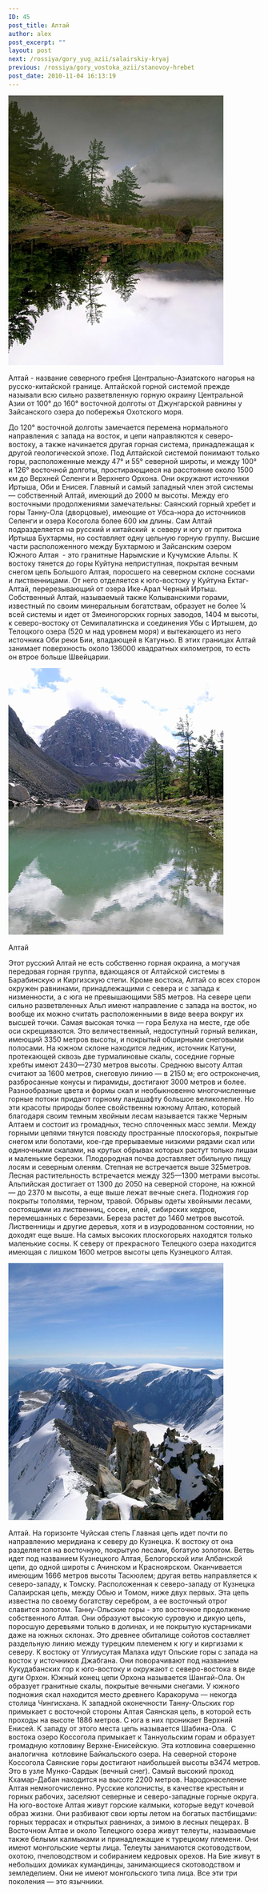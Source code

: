 ```yaml
---
ID: 45
post_title: Алтай
author: alex
post_excerpt: ""
layout: post
next: /rossiya/gory_yug_azii/salairskiy-kryaj
previous: /rossiya/gory_vostoka_azii/stanovoy-hrebet
post_date: 2010-11-04 16:13:19
---
```


 

![](/img/book/504.jpg)

Алтай -  название северного гребня Центрально-Азиатского нагорья на русско-китайской границе. Алтайской горной системой прежде называли всю сильно разветвленную горную окраину Центральной Азии от 100° до 160° восточной долготы от Джунгарской равнины у Зайсанского озера до побережья Охотского моря. 
  
До 120° восточной долготы замечается перемена нормального направления с запада на восток, и цепи направляются к северо-востоку, а также начинается другая горная система, принадлежащая к другой геологической эпохе. Под Алтайской системой понимают только горы, расположенные между 47° и 55° северной широты, и между 100° и 126° восточной долготы, простирающиеся на расстояние около 1500 км до Верхней Селенги и Верхнего Орхона. Они окружают источники Иртыша, Оби и Енисея. Главный и самый западный член этой системы — собственный Алтай, имеющий до 2000 м высоты. Между его восточными продолжениями замечательны: Саянский горный хребет и горы Танну-Ола (дворцовые), имеющие от Убса-нора до источников Селенги и озера Косогола более 600 км длины.
Сам Алтай подразделяется на русский и китайский &nbsp;к северу и югу от притока Иртыша Бухтармы, но составляет одну цельную горную группу. Высшие части расположенного между Бухтармою и Зайсанским озером Южного Алтая &nbsp;- это гранитные Нарымские и Кучумские Альпы. К востоку тянется до горы Куйтуна неприступная, покрытая вечным снегом цепь Большого Алтая, поросшего на северном склоне соснами и лиственницами. От него отделяется к юго-востоку у Куйтуна Ектаг-Алтай, перерезывающий от озера Ике-Арал Черный Иртыш. Собственный Алтай, называемый также Колыванскими горами, известный по своим минеральным богатствам, образует не более &#188; всей системы и идет от Змеиногорских горных заводов, 1404 м высоты, к северо-востоку от Семипалатинска и соединения Убы с Иртышем, до Телоцкого озера (520 м над уровнем моря) и вытекающего из него источника Оби реки Бии, впадающей в Катунью. В этих границах Алтай занимает поверхность около 136000 квадратных километров, то есть он втрое больше Швейцарии.


![](/img/text/Geogr_rai_ross/Gori_ugo_aziatskoi/Altai/altai_2.jpg)

Алтай 
&nbsp; 
  
Этот русский Алтай не есть собственно горная окраина, а могучая передовая горная группа, вдающаяся от Алтайской системы в Барабинскую и Киргизскую степи. Кроме востока, Алтай со всех сторон окружен равнинами, принадлежащими с севера и с запада к низменности, а с юга не превышающими 585 метров. На севере цепи сильно разветвленных Альп имеют направление с запада на восток, но вообще их можно считать расположенными в виде веера вокруг их высшей точки. 
Самая высокая точка — гора Белуха на месте, где обе оси скрещиваются. Это величественный, недоступный горный великан, имеющий 3350 метров высоты, и покрытый обширными снеговыми полосами. На южном склоне находится ледник, источник Катуни, протекающей сквозь две турмалиновые скалы, соседние горные хребты имеют 2430—2730 метров высоты.
Среднюю высоту Алтая считают за 1600 метров, снеговую линию — в 2150 м; его остроконечия, разбросанные конусы и пирамиды, достигают 3000 метров и более. Разнообразные цвета и формы скал и необыкновенно многочисленные горные потоки придают горному ландшафту большое великолепие. Но эти красоты природы более свойственны южному Алтаю, который благодаря своим темным хвойным лесам называется также Черным Алтаем и состоит из громадных, тесно сплоченных масс земли. Между горными цепями тянутся повсюду пространные плоскогорья, покрытые снегом или болотами, кое-где прерываемые низкими рядами скал или одиночными скалами, на крутых обрывах которых растут только лишаи и маленькие березки. 
Плодородная почва доставляет обильную пищу лосям и северным оленям. Степная не встречается выше 325метров. Лесная растительность встречается между 325—1300 метрами высоты. Альпийская достигает от 1300 до 2050 на северной стороне, на южной — до 2370 м высоты, а еще выше лежат вечные снега. Подножия гор покрыты тополями, терном, травой. Обрывы одеты хвойными лесами, состоящими из лиственниц, сосен, елей, сибирских кедров, перемешанных с березами. Береза растет до 1460 метров высотой. Лиственницы и другие деревья, хотя и в изуродованном состоянии, но доходят еще выше. На самых высоких плоскогорьях находятся только маленькие сосны. К северу от прекрасного Телецкого озера находится имеющая с лишком 1600 метров высоты цепь Кузнецкого Алтая. 


![](/img/text/Geogr_rai_ross/Gori_ugo_aziatskoi/Altai/Altai_3.jpg)

Алтай. На горизонте Чуйская степь 
Главная цепь идет почти по направлению меридиана к северу до Кузнецка. К востоку от она разделяется на восточную, покрытую лесами, богатую золотом. Ветвь идет под названием Кузнецкого Алтая, Белогорской или Албанской цепи, до одной широты с Ачинском и Красноярском. Оканчивается имеющим 1666 метров высоты Таскюлем; другая ветвь направляется к северо-западу, к Томску. Расположенная к северо-западу от Кузнецка Салаирская цепь, между Обью и Томом, ниже двух первых. Эта цепь известна по своему богатству серебром, а ее восточный отрог&nbsp; славится золотом.
Танну-Ольские горы - это восточное продолжение собственного Алтая. Они образуют высокую суровую и дикую цепь, поросшую деревьями только в долинах, и не покрытую кустарниками даже на южных склонах. Это древнее обиталище сойотов составляет раздельную линию между турецким племенем к югу и киргизами к северу. К востоку от Уллиусутая Малаха идут Ольские горы с запада на восток у источников Джабгана. Они поворачивают под названием Кукудабанских гор к юго-востоку и окружают с северо-востока в виде дуги Орхон. Южный конец цепи Орхона называется Шангай-Ола. Он образует гранитные скалы, покрытые вечными снегами. У южного подножия скал находится место древнего Каракорума — некогда столица Чингисхана. К западной оконечности Танну-Ольских гор примыкает с восточной стороны Алтая Саянская цепь, в которой есть проходы на высоте 1886 метров. С юга в них проникает Верхний Енисей. К западу от этого места цепь называется Шабина-Ола.&nbsp; С востока озеро Коссогола примыкает к Таннуольским горам и образует громадную котловину Верхне-Енисейскую. Эта котловина совершенно аналогична &nbsp;котловине Байкальского озера. На северной стороне Коссогола Саянские горы достигают наибольшей высоты в3474 метров. Это в узле Мунко-Сардык (вечный снег). Самый высокий проход Кхамар-Дабан находится на высоте 2200 метров.
Народонаселение Алтая немногочисленно. Русские колонисты, в качестве крестьян и горных рабочих, заселяют северные и северо-западные горные округа. На юго-востоке Алтая живут горские калмыки, которые ведут кочевой образ жизни. Они разбивают свои юрты летом на богатых пастбищами: горных террасах и открытых равнинах, а зимою в лесных пещерах. В Восточном Aлтае и около Телецкого озера живут телеуты, называемые также белыми калмыками и принадлежащие к турецкому племени. Они имеют монгольские черты лица. Телеуты занимаются скотоводством, охотою, пчеловодством и собиранием кедровых орехов. На Бие живут в небольших домиках кумандинцы, занимающиеся скотоводством и земледелием. Они не имеют монгольского типа лица. Все эти три поколения — это язычники. 